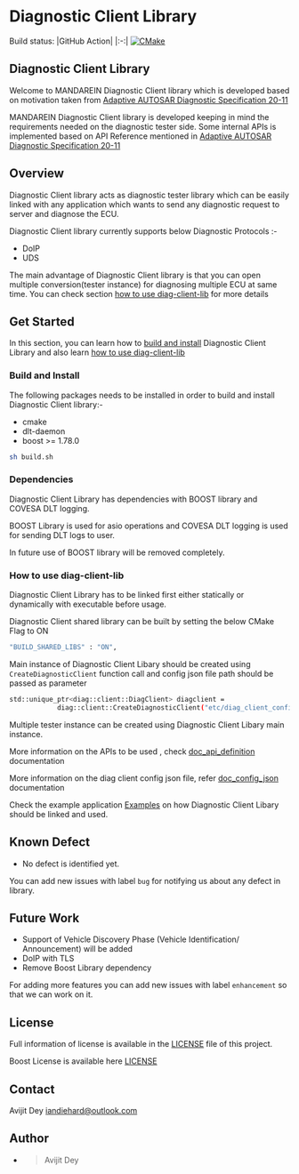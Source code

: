# Diagnostic Client Library
Build status:
|GitHub Action|
|:-:|
[![CMake](https://github.com/Mandarein/diag-client-lib/actions/workflows/cmake.yml/badge.svg)](https://github.com/Mandarein/diag-client-lib/actions/workflows/cmake.yml)

## Diagnostic Client Library

Welcome to MANDAREIN Diagnostic Client library which is developed based on motivation taken from
[Adaptive AUTOSAR Diagnostic Specification 20-11](https://www.autosar.org/fileadmin/user_upload/standards/adaptive/20-11/AUTOSAR_SWS_Diagnostics.pdf)

MANDAREIN Diagnostic Client library is developed keeping in mind the requirements needed on the diagnostic tester side.
Some internal APIs is implemented based on API Reference mentioned in 
[Adaptive AUTOSAR Diagnostic Specification 20-11](https://www.autosar.org/fileadmin/user_upload/standards/adaptive/20-11/AUTOSAR_SWS_Diagnostics.pdf)

## Overview

Diagnostic Client library acts as diagnostic tester library which can be easily linked with any application which wants 
to send any diagnostic request to server and diagnose the ECU.

Diagnostic Client library currently supports below Diagnostic Protocols :-

- DoIP 
- UDS

The main advantage of Diagnostic Client library is that you can open multiple conversion(tester instance) for diagnosing multiple ECU at same time. 
You can check section [how to use diag-client-lib](#how-to-use-diag-client-lib) for more details

## Get Started

In this section, you can learn how to [build and install](#build-and-install)
Diagnostic Client Library and also learn [how to use diag-client-lib](#how-to-use-diag-client-lib)

### Build and Install

The following packages needs to be installed in order to build and install 
Diagnostic Client library:-

- cmake
- dlt-daemon
- boost >= 1.78.0

```bash
sh build.sh
```

### Dependencies

Diagnostic Client Library has dependencies with BOOST library and COVESA DLT logging.

BOOST Library is used for asio operations and COVESA DLT logging is used for sending DLT logs
to user.

In future use of BOOST library will be removed completely.

### How to use diag-client-lib

Diagnostic Client Library has to be linked first either statically or dynamically with executable before usage.

Diagnostic Client shared library can be built by setting the below CMake Flag to ON
```bash
"BUILD_SHARED_LIBS" : "ON",
```

Main instance of Diagnostic Client Libary should be created using `CreateDiagnosticClient` function call and config json file path should be passed as parameter 
```bash
std::unique_ptr<diag::client::DiagClient> diagclient =
            diag::client::CreateDiagnosticClient("etc/diag_client_config.json");
```

Multiple tester instance can be created using Diagnostic Client Libary main instance.

More information on the APIs to be used , check [doc_api_definition](doc/API_definitions.md) documentation

More information on the diag client config json file, refer [doc_config_json](doc/Config_Json_file_definitions.md) documentation

Check the example application [Examples](examples/) on how Diagnostic Client Libary should be linked and used.


## Known Defect
* No defect is identified yet.

You can add new issues with label `bug` for notifying us about any defect in library.

## Future Work
* Support of Vehicle Discovery Phase (Vehicle Identification/ Announcement) will be added
* DoIP with TLS
* Remove Boost Library dependency

For adding more features you can add new issues with label `enhancement` so that we can work on it.

## License

Full information of license is available in the [LICENSE](LICENSE) file of this project.

Boost License is available here [LICENSE](lib/libOsAbstraction/libBoost/LICENSE)

## Contact

Avijit Dey <iandiehard@outlook.com>

## Author

- > Avijit Dey